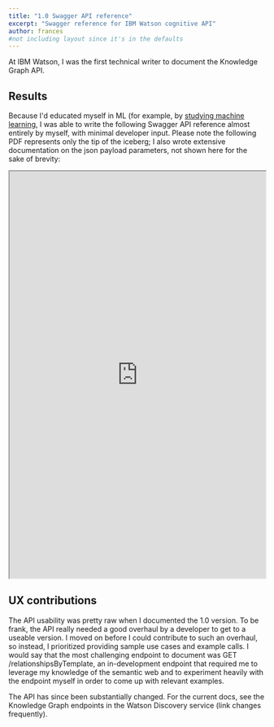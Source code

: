 ```yaml
---
title: "1.0 Swagger API reference"
excerpt: "Swagger reference for IBM Watson cognitive API"
author: frances
#not including layout since it's in the defaults
---
```



At IBM Watson, I was the first technical writer to document the Knowledge Graph API.

## Results

Because I'd educated myself in ML (for example, by [studying machine learning](https://www.franceselliott.com/2016/05/04/studying-machine-learning-through.html), I was able to write the following Swagger API reference almost entirely by myself, with minimal developer input. Please note the following PDF represents only the tip of the iceberg; I also wrote extensive documentation on the json payload parameters, not shown here for the sake of brevity:

<iframe src="https://drive.google.com/file/d/11-A0oHiriONG14xwMepQ6u9DCdCAbLIZ/preview" width="100%" height="800em"></iframe>


## UX contributions

The API usability was pretty raw when I documented the 1.0 version. To be frank, the API really needed a good overhaul by a developer to get to a useable version. I moved on before I could contribute to such an overhaul, so instead, I prioritized providing sample use cases and example calls.  I would say that the most challenging endpoint to document was GET /relationshipsByTemplate, an in-development endpoint that required me to leverage my knowledge of the semantic web and to experiment heavily with the endpoint myself in order to come up with relevant examples. 



The API has since been substantially changed. For the current docs, see the Knowledge Graph endpoints in the Watson Discovery service (link changes frequently).

